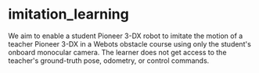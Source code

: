 # imitation_learning
We aim to enable a student Pioneer 3-DX robot to imitate the motion of a teacher Pioneer 3-DX in a Webots obstacle course using only the student's onboard monocular camera. The learner does not get access to the teacher's ground-truth pose, odometry, or control commands. 
